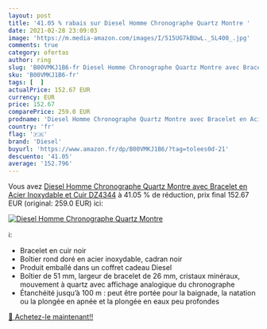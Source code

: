 ```yaml
---
layout: post
title: '41.05 % rabais sur Diesel Homme Chronographe Quartz Montre '
date: 2021-02-28 23:09:03
image: 'https://m.media-amazon.com/images/I/515UG7kBUwL._SL400_.jpg'
comments: true
category: ofertas
author: ring
slug: 'B00VMKJ1B6-fr Diesel Homme Chronographe Quartz Montre avec Bracelet en...'
sku: 'B00VMKJ1B6-fr'
tags: [  ]
actualPrice: 152.67 EUR
currency: EUR
price: 152.67
comparePrice: 259.0 EUR
prodname: 'Diesel Homme Chronographe Quartz Montre avec Bracelet en Acier Inoxydable et Cuir DZ4344'
country: 'fr'
flag: '🇫🇷'
brand: 'Diesel'
buyurl: 'https://www.amazon.fr/dp/B00VMKJ1B6/?tag=tolees0d-21'
descuento: '41.05'
average: '152.796'
---
```


Vous avez [Diesel Homme Chronographe Quartz Montre avec Bracelet en Acier Inoxydable et Cuir DZ4344](https://www.amazon.fr/dp/B00VMKJ1B6/?tag=tolees0d-21)  à  41.05 % de réduction, prix final  152.67 EUR (original: 259.0 EUR) ici:

[![Diesel Homme Chronographe Quartz Montre ](https://m.media-amazon.com/images/I/515UG7kBUwL._SL400_.jpg)](https://www.amazon.fr/dp/B00VMKJ1B6/?tag=tolees0d-21)

ℹ️:

- Bracelet en cuir noir
- Boîtier rond doré en acier inoxydable, cadran noir
- Produit emballé dans un coffret cadeau Diesel
- Boîtier de 51 mm, largeur de bracelet de 26 mm, cristaux minéraux, mouvement à quartz avec affichage analogique du chronographe
- Étanchéité jusqu’à 100 m : peut être portée pour la baignade, la natation ou la plongée en apnée et la plongée en eaux peu profondes

[🛒 Achetez-le maintenant!!](https://www.amazon.fr/dp/B00VMKJ1B6/?tag=tolees0d-21)
